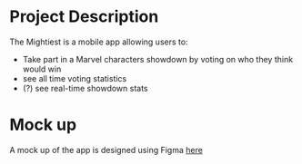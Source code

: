 # Project Description
The Mightiest is a mobile app allowing users to:

- Take part in a Marvel characters showdown by voting on who they think would win
- see all time voting statistics
- (?) see real-time showdown stats

# Mock up
A mock up of the app is designed using Figma [here](https://www.figma.com/file/20fcksnPabFMb59w5XUwFE/The-Mightiest?node-id=1%3A10)

